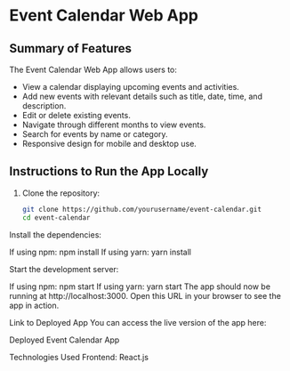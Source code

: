 # Event Calendar Web App

## Summary of Features

The Event Calendar Web App allows users to:
- View a calendar displaying upcoming events and activities.
- Add new events with relevant details such as title, date, time, and description.
- Edit or delete existing events.
- Navigate through different months to view events.
- Search for events by name or category.
- Responsive design for mobile and desktop use.

## Instructions to Run the App Locally

1. Clone the repository:

   ```bash
   git clone https://github.com/yourusername/event-calendar.git
   cd event-calendar
   
Install the dependencies:

If using npm:
npm install
If using yarn:
yarn install

Start the development server:

If using npm:
npm start
If using yarn:
yarn start
The app should now be running at http://localhost:3000. Open this URL in your browser to see the app in action.

Link to Deployed App
You can access the live version of the app here:

Deployed Event Calendar App

Technologies Used
Frontend: React.js
